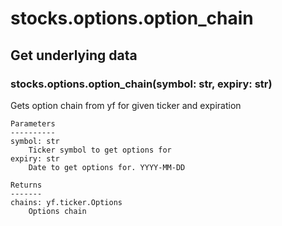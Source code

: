 # stocks.options.option_chain

## Get underlying data 
### stocks.options.option_chain(symbol: str, expiry: str)

Gets option chain from yf for given ticker and expiration

    Parameters
    ----------
    symbol: str
        Ticker symbol to get options for
    expiry: str
        Date to get options for. YYYY-MM-DD

    Returns
    -------
    chains: yf.ticker.Options
        Options chain
